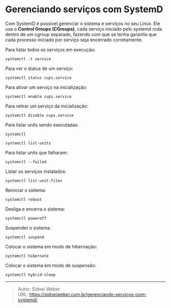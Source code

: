 # Gerenciando serviços com SystemD

Com SystemD é possível gerenciar o sistema e serviços no seu Linux. Ele usa o **Control Groups (CGroups)**, cada serviço iniciado pelo systemd roda dentro de um cgroup separado, fazendo com que se tenha garantia que cada processo iniciado por serviço seja encerrado corretamente.

Para listar todos os serviços em execução:

```shell
systemctl -t service
```

Para ver o status de um serviço:

```shell
systemctl status cups.service
```

Para ativar um serviço na inicialização:

```shell
systemctl enable cups.service
```

Para retirar um serviço da inicialização:

```shell
systemctl disable cups.service
```

Para listar units sendo executadas:

```shell
systemctl

systemctl list-units
```

Para listar units que falharam:

```shell
systemctl --failed
```

Listar os serviços instalados:

```shell
systemctl list-unit-files
```

Reiniciar o sistema:

```shell
systemctl reboot
```

Desliga e encerra o sistema:

```shell
systemctl poweroff
```

Suspender o sistema:

```shell
systemctl suspend
```

Colocar o sistema em modo de hibernação:

```shell
systemctl hibernate
```

Colocar o sistema em modo de suspensão:

```shell
systemctl hybrid-sleep
```


---

> Autor: Sidnei Weber  
> URL: https://sidneiweber.com.br/gerenciando-servicos-com-systemd/  

